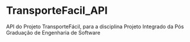 # TransporteFacil_API
 API do Projeto TransporteFácil, para a disciplina Projeto Integrado da Pós Graduação de Engenharia de Software
